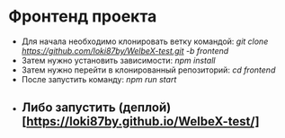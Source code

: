 # Фронтенд проекта
+ Для начала необходимо клонировать ветку командой: *git clone https://github.com/loki87by/WelbeX-test.git -b frontend*
+ Затем нужно установить зависимости: *npm install*
+ Затем нужно перейти в клонированный репозиторий: *cd frontend*
+ После запустить команду: *npm run start*
* ## Либо запустить (деплой)[https://loki87by.github.io/WelbeX-test/]
